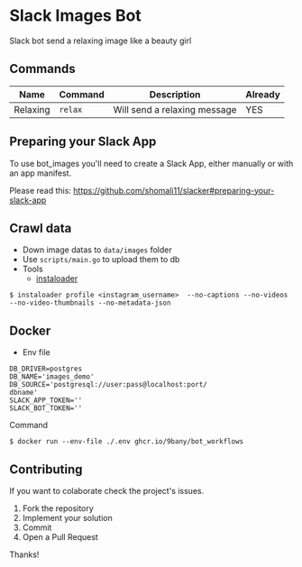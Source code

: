 # Slack Images Bot
Slack bot send a relaxing image like a beauty girl
## Commands
|  Name | Command  | Description  | Already  |
|---|---|---|---|
| Relaxing  | `relax`  | Will send a relaxing message | YES  |
## Preparing your Slack App

To use bot_images you'll need to create a Slack App, either manually or with an app manifest.

Please read this: https://github.com/shomali11/slacker#preparing-your-slack-app

## Crawl data
- Down image datas to `data/images` folder
- Use `scripts/main.go` to upload them to db
- Tools 
    - [instaloader](https://github.com/instaloader/instaloader)
```
$ instaloader profile <instagram_username>  --no-captions --no-videos --no-video-thumbnails --no-metadata-json
```
## Docker

- Env file
```
DB_DRIVER=postgres 
DB_NAME='images_demo' 
DB_SOURCE='postgresql://user:pass@localhost:port/
dbname' 
SLACK_APP_TOKEN=''
SLACK_BOT_TOKEN='' 
```
Command
```
$ docker run --env-file ./.env ghcr.io/9bany/bot_workflows
```
## Contributing

If you want to colaborate check the project's issues.

1. Fork the repository
2. Implement your solution
3. Commit
4. Open a Pull Request

Thanks!
